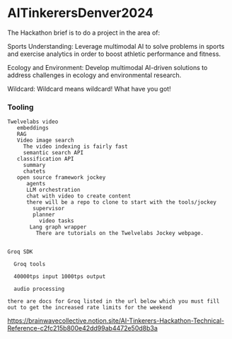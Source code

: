 # AITinkerersDenver2024

The Hackathon brief is to do a project in the area of:

Sports Understanding: Leverage multimodal AI to solve problems in sports and exercise analytics in order to boost athletic performance and fitness.

Ecology and Environment: Develop multimodal AI-driven solutions to address challenges in ecology and environmental research.

Wildcard: Wildcard means wildcard! What have you got!

### Tooling

```
Twelvelabs video
   embeddings 
   RAG
   Video image search
     The video indexing is fairly fast
     semantic search API
   classification API
     summary
     chatets
   open source framework jockey 
      agents 
      LLM orchestration 
      chat with video to create content 
      there will be a repo to clone to start with the tools/jockey 
        supervisor 
        planner
          video tasks
       Lang graph wrapper
         There are tutorials on the Twelvelabs Jockey webpage.


Groq SDK

  Groq tools

  40000tps input 1000tps output 

  audio processing 

there are docs for Groq listed in the url below which you must fill out to get the increased rate limits for the weekend 

````
https://brainwavecollective.notion.site/AI-Tinkerers-Hackathon-Technical-Reference-c2fc215b800e42dd99ab4472e50d8b3a